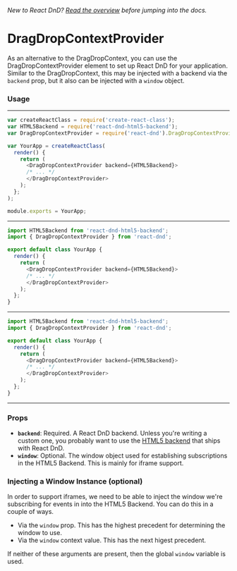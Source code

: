 *New to React DnD? [Read the overview](docs-overview.html) before jumping into the docs.*

DragDropContextProvider
=========================

As an alternative to the DragDropContext, you can use the DragDropContextProvider element
to set up React DnD for your application. Similar to the DragDropContext, this may be
injected with a backend via the `backend` prop, but it also can be injected with a `window` object.

### Usage

-------------------
```js
var createReactClass = require('create-react-class');
var HTML5Backend = require('react-dnd-html5-backend');
var DragDropContextProvider = require('react-dnd').DragDropContextProvider;

var YourApp = createReactClass(
  render() {
    return (
      <DragDropContextProvider backend={HTML5Backend}>
      /* ... */
      </DragDropContextProvider>
    );
  };
);

module.exports = YourApp;
```
-------------------
```js
import HTML5Backend from 'react-dnd-html5-backend';
import { DragDropContextProvider } from 'react-dnd';

export default class YourApp {
  render() {
    return (
      <DragDropContextProvider backend={HTML5Backend}>
      /* ... */
      </DragDropContextProvider>
    );
  };
}

```
-------------------
```js
import HTML5Backend from 'react-dnd-html5-backend';
import { DragDropContextProvider } from 'react-dnd';

export default class YourApp {
  render() {
    return (
      <DragDropContextProvider backend={HTML5Backend}>
      /* ... */
      </DragDropContextProvider>
    );
  };
}
```
-------------------

### Props

* **`backend`**: Required. A React DnD backend. Unless you're writing a custom one, you probably want to use the [HTML5 backend](docs-html5-backend.html) that ships with React DnD.
* **`window`**: Optional. The window object used for establishing subscriptions in the HTML5 Backend. This is mainly for iframe support.

### Injecting a Window Instance (optional)
In order to support iframes, we need to be able to inject the window we're subscribing for events in into the HTML5 Backend. You can do this in a couple of ways.

* Via the `window` prop. This has the highest precedent for determining the window to use.
* Via the `window` context value. This has the next higest precedent.

If neither of these arguments are present, then the global `window` variable is used.
